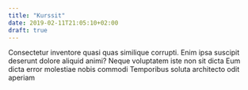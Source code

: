 ```yaml
---
title: "Kurssit"
date: 2019-02-11T21:05:10+02:00
draft: true
---
```

Consectetur inventore quasi quas similique corrupti. Enim ipsa suscipit deserunt dolore aliquid animi? Neque voluptatem iste non sit dicta Eum dicta error molestiae nobis commodi Temporibus soluta architecto odit aperiam

